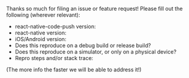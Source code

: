 Thanks so much for filing an issue or feature request! Please fill out the following (wherever relevant):

* react-native-code-push version:
* react-native version:
* iOS/Android version:
* Does this reproduce on a debug build or release build?
* Does this reproduce on a simulator, or only on a physical device?
* Repro steps and/or stack trace:

(The more info the faster we will be able to address it!)
